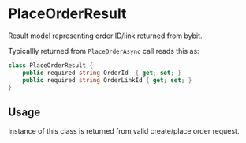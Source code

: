 # PlaceOrderResult

Result model representing order ID/link returned from bybit.

Typicallly returned from `PlaceOrderAsync` call reads this as:

```cs
class PlaceOrderResult {
    public required string OrderId  { get; set; }
    public required string OrderLinkId { get; set; }
}
```

## Usage

Instance of this class is returned from valid create/place order request.
